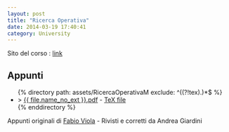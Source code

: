 ```yaml
---
layout: post
title: "Ricerca Operativa"
date: 2014-03-19 17:40:41
category: University
---
```


Sito del corso : [link](http://www.or.deis.unibo.it/staff_pages/martello/Ricerca%20Operativa%20M_NEW/Page_LM_NEW.html)

Appunti
-------

<!-- Ciclo su tutti i file *.tex -->
<ul class="posts">
{% directory path: assets/RicercaOperativaM exclude: ^((?!tex).)*$ %}
	<li><span>&gt; </span><a href="{{ file.url_no_ext }}.pdf" >{{ file.name_no_ext }}.pdf</a> - <a href="{{ file.url }}">TeX file</a></li>
{% enddirectory %}
</ul>

Appunti originali di [Fabio Viola](https://github.com/desmovalvo/appunti-unibo) - Rivisti e corretti da Andrea Giardini
